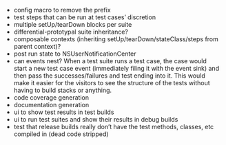 - config macro to remove the prefix
- test steps that can be run at test cases’ discretion
- multiple setUp/tearDown blocks per suite
- differential-prototypal suite inheritance?
- composable contexts (inheriting setUp/tearDown/stateClass/steps from parent context)?
- post run state to NSUserNotificationCenter
- can events nest?
	When a test suite runs a test case, the case would start a new test case event (immediately filing it with the event sink) and then pass the successes/failures and test ending into it. This would make it easier for the visitors to see the structure of the tests without having to build stacks or anything.
- code coverage generation
- documentation generation
- ui to show test results in test builds
- ui to run test suites and show their results in debug builds
- test that release builds really don’t have the test methods, classes, etc compiled in (dead code stripped)